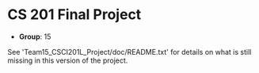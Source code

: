 # CS 201 Final Project

- **Group**: 15

See 'Team15_CSCI201L_Project/doc/README.txt' for details on what is still missing in this version of the project.